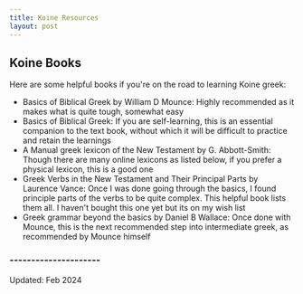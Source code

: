 ```yaml
---
title: Koine Resources
layout: post
---
```


## Koine Books

Here are some helpful books if you're on the road to learning Koine greek: 

* Basics of Biblical Greek by William D Mounce: Highly recommended as it makes what is quite tough, somewhat easy
* Basics of Biblical Greek: If you are self-learning, this is an essential companion to the text book, without which it will be difficult to practice and retain the learnings
* A Manual greek lexicon of the New Testament by G. Abbott-Smith: Though there are many online lexicons as listed below, if you prefer a physical lexicon, this is a good one
* Greek Verbs in the New Testament and Their Principal Parts by Laurence Vance: Once I was done going through the basics, I found principle parts of the verbs to be quite complex. This helpful book lists them all. I haven't bought this one yet but its on my wish list
* Greek grammar beyond the basics by Daniel B Wallace: Once done with Mounce, this is the next recommended step into intermediate greek, as recommended by Mounce himself

### ---------------------

Updated: Feb 2024
